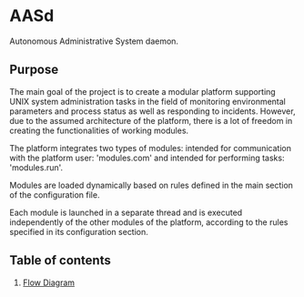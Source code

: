 # AASd

Autonomous Administrative System daemon.

## Purpose

The main goal of the project is to create a modular platform supporting UNIX system administration tasks in the field of monitoring environmental parameters and process status as well as responding to incidents. However, due to the assumed architecture of the platform, there is a lot of freedom in creating the functionalities of working modules.

The platform integrates two types of modules: intended for communication with the platform user: 'modules.com' and intended for performing tasks: 'modules.run'.

Modules are loaded dynamically based on rules defined in the main section of the configuration file.

Each module is launched in a separate thread and is executed independently of the other modules of the platform, according to the rules specified in its configuration section.

## Table of contents

1. [Flow Diagram](https://github.com/Szumak75/AASd/blob/master/docs/Flow.md)
